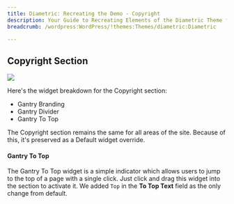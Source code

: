 ```yaml
---
title: Diametric: Recreating the Demo - Copyright
description: Your Guide to Recreating Elements of the Diametric Theme for WordPress
breadcrumb: /wordpress:WordPress/!themes:Themes/diametric:Diametric

---
```


Copyright Section
-----
![][demo2]

Here's the widget breakdown for the Copyright section:

* Gantry Branding
* Gantry Divider
* Gantry To Top

The Copyright section remains the same for all areas of the site. Because of this, it's preserved as a Default widget override. 

#### Gantry To Top
The Gantry To Top widget is a simple indicator which allows users to jump to the top of a page with a single click. Just click and drag this widget into the section to activate it. We added `Top` in the **To Top Text** field as the only change from default.

[demo2]: assets/demo_6.jpeg